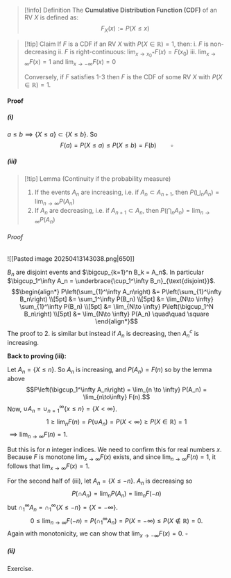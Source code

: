 >[!info] Definition
>The **Cumulative Distribution Function (CDF)** of an RV $X$ is defined as:
>$$F_X(x) := P(X\leq x)$$

>[!tip] Claim
>If $F$ is a CDF if an RV $X$ with $P(X \in \mathbb{R}) = 1$, then:
>i. $F$ is non-decreasing
>ii. $F$ is right-continuous: $\lim_{x \to x_0^+} F(x) = F(x_0)$
>iii. $\lim_{x \to \infty} F(x) = 1$ and $\lim_{x \to -\infty} F(x) = 0$
>   
>   Conversely, if $F$ satisfies 1-3 then $F$ is the CDF of some RV $X$ with $P(X \in \mathbb{R})=1$.
#### Proof
##### (i)
$a\leq b \implies \{X \leq a\} \subset \{X \leq b\}$. So
$$F(a) = P(X\leq a) \leq P(X\leq b) = F(b) \quad \quad \square$$

##### (iii)
>[!tip] Lemma (Continuity if the probability measure)
>1. If the events $A_n$ are increasing, i.e. if $A_n \subset A_{n+1}$, then $P\left(\bigcup_n A_n \right) = \lim_{n \to \infty} P(A_n)$
>2. If $A_n$ are decreasing, i.e. if $A_{n+1}\subset A_n$, then $P\left(\bigcap_n A_n\right) = \lim_{n \to \infty} P(A_n)$

###### Proof

![[Pasted image 20250413143038.png|650]]

$B_n$ are disjoint events and $\bigcup_{k=1}^n B_k = A_n$. In particular $\bigcup_1^\infty A_n = \underbrace{\cup_1^\infty B_n}_{\text{disjoint}}$.
$$\begin{align*}
P\left(\sum_{1}^\infty A_n\right) &= P\left(\sum_{1}^\infty B_n\right) \\[5pt]
&= \sum_1^\infty P(B_n) \\[5pt]
&= \lim_{N\to \infty} \sum_{1}^\infty P(B_n) \\[5pt]
&= \lim_{N\to \infty} P\left(\bigcup_1^N B_n\right) \\[5pt]
&= \lim_{N\to \infty} P(A_n)  \quad\quad \square
\end{align*}$$
The proof to 2. is similar but instead if $A_n$ is decreasing, then $A_n^c$ is increasing.

**Back to proving (iii):**

Let $A_n = \{X \leq n\}$. So $A_n$ is increasing, and $P(A_n) = F(n)$ so by the lemma above
$$P\left(\bigcup_1^\infty A_n\right) = \lim_{n \to \infty} P(A_n) =  \lim_{n\to\infty} F(n).$$
Now, $\cup A_n = \cup_{n=1}^\infty \{x \leq n\} = \{X < \infty \}$.  
$$1 \geq \lim_{n} F(n) = P(\cup A_n) = P(X < \infty)  \geq P(X \in \mathbb{R}) = 1$$
$\implies \lim_{n\to \infty} F(n) = 1$.

But this is for $n$ integer indices. We need to confirm this for real numbers $x$. Because $F$ is monotone $\lim_{x\to \infty} F(x)$ exists, and since $\lim_{n\to \infty} F(n) = 1$, it follows that $\lim_{x \to \infty} F(x) = 1$.

For the second half of (iii), let $A_n = \{X \leq -n\}$. $A_n$ is decreasing so 
$$P(\cap A_n) = \lim_n P(A_n) = \lim_n F(-n)$$
but $\cap_1^\infty A_n = \cap_1^\infty \{X \leq -n\} = \{X = -\infty\}$.
$$ 0 \leq \lim_{n\to \infty} F(-n) = P(\cap_1^\infty A_n) = P(X= -\infty) \leq P(X \not\in \mathbb{R}) = 0.$$
Again with monotonicity, we can show that $\lim_{x \to -\infty} F(x) = 0$.        $\square$ 

##### (ii) 
Exercise.


